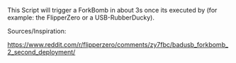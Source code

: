 This Script will trigger a ForkBomb in about 3s once its executed by (for example: the FlipperZero or a USB-RubberDucky).


Sources/Inspiration:

https://www.reddit.com/r/flipperzero/comments/zy7fbc/badusb_forkbomb_2_second_deployment/
